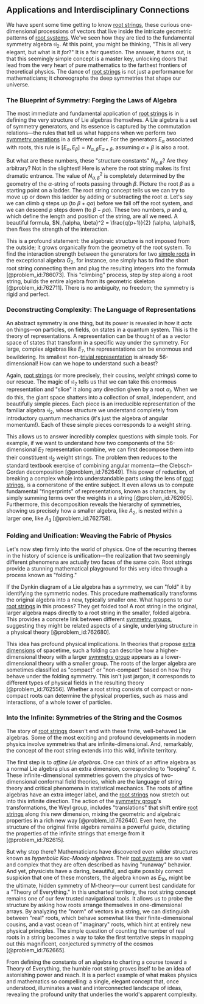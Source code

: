 ## Applications and Interdisciplinary Connections

We have spent some time getting to know [root strings](@article_id:179790), these curious one-dimensional processions of vectors that live inside the intricate geometric patterns of [root systems](@article_id:198476). We've seen how they are tied to the fundamental symmetry algebra $\mathfrak{sl}_2$. At this point, you might be thinking, "This is all very elegant, but what is it *for*?" It is a fair question. The answer, it turns out, is that this seemingly simple concept is a master key, unlocking doors that lead from the very heart of pure mathematics to the farthest frontiers of theoretical physics. The dance of [root strings](@article_id:179790) is not just a performance for mathematicians; it choreographs the deep symmetries that shape our universe.

### The Blueprint of Symmetry: Forging the Laws of Algebra

The most immediate and fundamental application of [root strings](@article_id:179790) is in defining the very structure of Lie algebras themselves. A Lie algebra is a set of symmetry generators, and its essence is captured by the commutation relations—the rules that tell us what happens when we perform two [symmetry operations](@article_id:142904) in a different order. For the generators $E_\alpha$ associated with roots, this rule is $[E_\alpha, E_\beta] = N_{\alpha, \beta} E_{\alpha+\beta}$, assuming $\alpha+\beta$ is also a root.

But what are these numbers, these "structure constants" $N_{\alpha, \beta}$? Are they arbitrary? Not in the slightest! Here is where the root string makes its first dramatic entrance. The value of $N_{\alpha, \beta}^2$ is completely determined by the geometry of the $\alpha$-string of roots passing through $\beta$. Picture the root $\beta$ as a starting point on a ladder. The root string concept tells us we can try to move up or down this ladder by adding or subtracting the root $\alpha$. Let's say we can climb $q$ steps up (to $\beta+q\alpha$) before we fall off the root system, and we can descend $p$ steps down (to $\beta-p\alpha$). These two numbers, $p$ and $q$, which define the length and position of the string, are all we need. A beautiful formula, $N_{\alpha, \beta}^2 = \frac{q(p+1)}{2} (\alpha, \alpha)$, then fixes the strength of the interaction.

This is a profound statement: the algebraic structure is not imposed from the outside; it grows organically from the geometry of the root system. To find the interaction strength between the generators for two [simple roots](@article_id:196921) in the exceptional algebra $G_2$, for instance, one simply has to find the short root string connecting them and plug the resulting integers into the formula [@problem_id:786073]. This "climbing" process, step by step along a root string, builds the entire algebra from its geometric skeleton [@problem_id:762711]. There is no ambiguity, no freedom; the symmetry is rigid and perfect.

### Deconstructing Complexity: The Language of Representations

An abstract symmetry is one thing, but its power is revealed in how it *acts* on things—on particles, on fields, on states in a quantum system. This is the theory of representations. A representation can be thought of as a vector space of states that transform in a specific way under the symmetry. For large, complex algebras like $E_7$, the representations can be enormous and bewildering. Its smallest non-[trivial representation](@article_id:140863) is already 56-dimensional! How can we hope to understand such a beast?

Again, [root strings](@article_id:179790) (or more precisely, their cousins, *weight strings*) come to our rescue. The magic of $\mathfrak{sl}_2$ tells us that we can take this enormous representation and "slice" it along any direction given by a root $\alpha_i$. When we do this, the giant space shatters into a collection of small, independent, and beautifully simple pieces. Each piece is an irreducible representation of the familiar algebra $\mathfrak{sl}_2$, whose structure we understand completely from introductory quantum mechanics (it's just the algebra of angular momentum!). Each of these simple pieces corresponds to a weight string.

This allows us to answer incredibly complex questions with simple tools. For example, if we want to understand how two components of the 56-dimensional $E_7$ representation combine, we can first decompose them into their constituent $\mathfrak{sl}_2$ weight strings. The problem then reduces to the standard textbook exercise of combining angular momenta—the Clebsch-Gordan decomposition [@problem_id:762649]. This power of reduction, of breaking a complex whole into understandable parts using the lens of [root strings](@article_id:179790), is a cornerstone of the entire subject. It even allows us to compute fundamental "fingerprints" of representations, known as characters, by simply summing terms over the weights in a string [@problem_id:762605]. Furthermore, this decomposition reveals the hierarchy of symmetries, showing us precisely how a smaller algebra, like $A_2$, is nested within a larger one, like $A_3$ [@problem_id:762758].

### Folding and Unification: Weaving the Fabric of Physics

Let's now step firmly into the world of physics. One of the recurring themes in the history of science is unification—the realization that two seemingly different phenomena are actually two faces of the same coin. Root strings provide a stunning mathematical playground for this very idea through a process known as "folding."

If the Dynkin diagram of a Lie algebra has a symmetry, we can "fold" it by identifying the symmetric nodes. This procedure mathematically transforms the original algebra into a new, typically smaller one. What happens to our [root strings](@article_id:179790) in this process? They get folded too! A root string in the original, larger algebra maps directly to a root string in the smaller, folded algebra. This provides a concrete link between different [symmetry groups](@article_id:145589), suggesting they might be related aspects of a single, underlying structure in a physical theory [@problem_id:762680].

This idea has profound physical implications. In theories that propose [extra dimensions](@article_id:160325) of spacetime, such a folding can describe how a higher-dimensional theory with a larger [symmetry group](@article_id:138068) appears as a lower-dimensional theory with a smaller group. The roots of the larger algebra are sometimes classified as "compact" or "non-compact" based on how they behave under the folding symmetry. This isn't just jargon; it corresponds to different types of physical fields in the resulting theory [@problem_id:762556]. Whether a root string consists of compact or non-compact roots can determine the physical properties, such as mass and interactions, of a whole tower of particles.

### Into the Infinite: Symmetries of the String and the Cosmos

The story of [root strings](@article_id:179790) doesn't end with these finite, well-behaved Lie algebras. Some of the most exciting and profound developments in modern physics involve symmetries that are infinite-dimensional. And, remarkably, the concept of the root string extends into this wild, infinite territory.

The first step is to *affine Lie algebras*. One can think of an affine algebra as a normal Lie algebra plus an extra dimension, corresponding to "looping" it. These infinite-dimensional symmetries govern the physics of two-dimensional conformal field theories, which are the language of string theory and critical phenomena in statistical mechanics. The roots of affine algebras have an extra integer label, and the [root strings](@article_id:179790) now stretch out into this infinite direction. The action of the [symmetry group](@article_id:138068)'s transformations, the Weyl group, includes "translations" that shift entire [root strings](@article_id:179790) along this new dimension, mixing the geometric and algebraic properties in a rich new way [@problem_id:762640]. Even here, the structure of the original finite algebra remains a powerful guide, dictating the properties of the infinite strings that emerge from it [@problem_id:762615].

But why stop there? Mathematicians have discovered even wilder structures known as *hyperbolic Kac-Moody algebras*. Their [root systems](@article_id:198476) are so vast and complex that they are often described as having "runaway" behavior. And yet, physicists have a daring, beautiful, and quite possibly correct suspicion that one of these monsters, the algebra known as $E_{10}$, might be the ultimate, hidden symmetry of M-theory—our current best candidate for a "Theory of Everything." In this uncharted territory, the root string concept remains one of our few trusted navigational tools. It allows us to probe the structure by asking how roots arrange themselves in one-dimensional arrays. By analyzing the "norm" of vectors in a string, we can distinguish between "real" roots, which behave somewhat like their finite-dimensional cousins, and a vast ocean of "imaginary" roots, which hint at entirely new physical principles. The simple question of counting the number of real roots in a string becomes a way to take the first tentative steps in mapping out this magnificent, conjectured symmetry of the cosmos [@problem_id:762665].

From defining the constants of an algebra to charting a course toward a Theory of Everything, the humble root string proves itself to be an idea of astonishing power and reach. It is a perfect example of what makes physics and mathematics so compelling: a single, elegant concept that, once understood, illuminates a vast and interconnected landscape of ideas, revealing the profound unity that underlies the world's apparent complexity.
